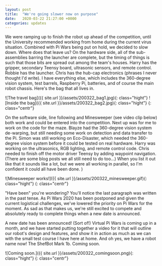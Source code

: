 ```yaml
---
layout: post
title:  "We're going slower now on purpose"
date:   2020-03-22 21:27:00 +0000
categories: updates
---
```


We were ramping up to finish the robot up ahead of the competition, until the University recommended working from home during the current virus situation. Combined with Pi Wars being put on hold, we decided to slow down. Where does that leave us? On the hardware side, all of the sub-assemblies barring the launcher are complete, but the timing of things is such that those bits are spread out among the team's houses. Harry has the gripper, secondary Teensy board, ultrasonic sensors, and remote control. Robbie has the launcher. Chris has the hub-cap electronics (phrases I never thought I'd write). I have everything else, which includes the 360-degree vision system, test barrels, Raspberry Pi, batteries, and of course the main robot chassis. Here's the bag that all lives in.

![The travel bag]({{ site.url }}/assets/200322_bag1.jpg){: class="hight"} ![Inside the bag]({{ site.url }}/assets/200322_bag2.jpg){: class="hight"}
{: class="centr"}

On the software side, line following and Minesweeper (see video clip below) both work and could be entered into the competition. Next up was for me to work on the code for the maze. Blayze had the 360-degree vision system de-warping, but still needing some work on detection and data transfer to the Pi. Simon was still working on Eco-Disaster, which needed the 360-degree vision system before it could be tested on real hardware. Harry was working on the ultrasonics, RGB lighting, and remote control code. Chris needed to finish off the motor driver Teensy by adding waypoint navigation. (There are some blog posts we all still need to do too...) When you list it out like that it sounds like a lot, but we were all working in parallel, so I'm confident it could all have been done. )

![Minesweeper works!]({{ site.url }}/assets/200322_minesweeper.gif){: class="hight"}
{: class="centr"}

"Have been" you're wondering? You'll notice the last paragraph was written in the past tense. As Pi Wars 2020 has been postponed and given the current logistical challenges, we've lowered the priority on Pi Wars for the moment. As sad as that makes us, we're still excited to compete and absolutely ready to complete things when a new date is announced.

A new date has been announced! (Sort of!) Virtual Pi Wars is coming up in a month, and we have started putting together a video for it that will outline our robot's design and features, and show it in action as much as we can with the small test course I have here at home. And oh yes, we have a robot name now! The ShefBot Mark 1b. Coming soon.

![Coming soon.]({{ site.url }}/assets/200322_comingsoon.png){: class="hight"}
{: class="centr"}

